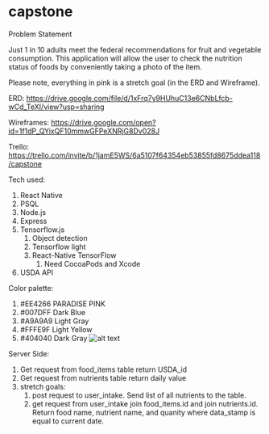 # capstone

Problem Statement

Just 1 in 10 adults meet the federal recommendations for fruit and vegetable consumption. 
This application will allow the user to check the nutrition status of foods by conveniently taking a photo of the item.


Please note, everything in pink is a stretch goal (in the ERD and Wireframe). 

ERD:
https://drive.google.com/file/d/1xFrq7y9HUhuC13e6CNbLfcb-wCd_TeXI/view?usp=sharing

Wireframes:
https://drive.google.com/open?id=1f1dP_QYixQF10mmwGFPeXNRjG8Dv028J

Trello:
https://trello.com/invite/b/1jamE5WS/6a5107f64354eb53855fd8675ddea118/capstone

Tech used:
1. React Native
1. PSQL
1. Node.js
1. Express
1. Tensorflow.js
    1. Object detection
    1. Tensorflow light
    1. React-Native TensorFlow
        1. Need CocoaPods and Xcode
1. USDA API

Color palette:
1. #EE4266 PARADISE PINK
1. #007DFF Dark Blue
1. #A9A9A9 Light Gray
1. #FFFE9F Light Yellow
1. #404040 Dark Gray ![alt text](https://www.colorhexa.com/404040.png)


Server Side:
1. Get request from food_items table return USDA_id
1. Get request from nutrients table return daily value 
1. stretch goals:
    1. post request to user_intake. Send list of all nutrients to the table.
    1. get request from user_intake join food_items.id and join nutrients.id. Return food name, nutrient name, and quanity where data_stamp is equal to current date. 

